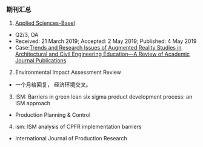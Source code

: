 ### 期刊汇总
1. [Applied Sciences-Basel](https://sci.justscience.cn/details.html?sci=1&id=11671)
  - Q2/3, OA
  - Received: 21 March 2019; Accepted: 2 May 2019; Published: 4 May 2019
  - Case:[Trends and Research Issues of Augmented Reality Studies in Architectural and Civil Engineering Education—A Review of Academic Journal Publications](https://sci-hub.do/10.3390/app9091840)

2. Environmental Impact Assessment Review
  - 一个月给回复， 经济环境交叉。
3. ISM: Barriers in green lean six sigma product development process: an ISM approach
  - Production Planning & Control
4. ism: ISM analysis of CPFR implementation barriers
  - International Journal of Production Research
